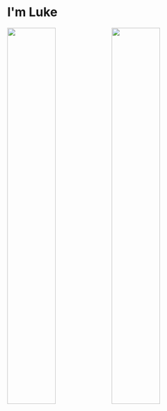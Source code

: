 # I'm Luke

<img align="left" width="47%" src="https://github-readme-stats.vercel.app/api?username=LukeStrazz&show_icons=true&theme=synthwave">
<img align="left" width="47%" src="https://github-readme-stats.vercel.app/api/top-langs/?username=LukeStrazz&layout=compact">
